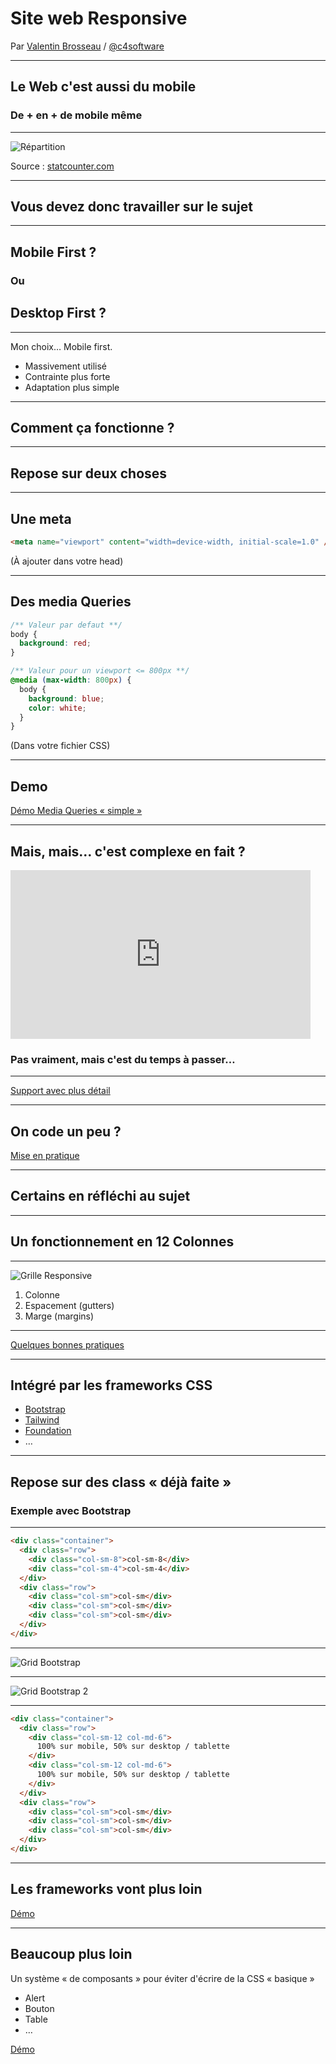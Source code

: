 # Site web Responsive

Par [Valentin Brosseau](https://github.com/c4software) / [@c4software](http://twitter.com/c4software)

---

## Le Web c'est aussi du mobile

### De + en + de mobile même

---

![Répartition](./res/stats.png)

Source : [statcounter.com](https://gs.statcounter.com/platform-market-share/desktop-mobile-tablet/france/#monthly-202008-202010-bar)

---

## Vous devez donc travailler sur le sujet

---

## Mobile First ?

### Ou

## Desktop First ?

---

Mon choix… Mobile first.

- Massivement utilisé
- Contrainte plus forte
- Adaptation plus simple

---

## Comment ça fonctionne ?

---

## Repose sur deux choses

---

## Une meta

```html
<meta name="viewport" content="width=device-width, initial-scale=1.0" />
```

(À ajouter dans votre head)

---

## Des media Queries

```css
/** Valeur par defaut **/
body {
  background: red;
}

/** Valeur pour un viewport <= 800px **/
@media (max-width: 800px) {
  body {
    background: blue;
    color: white;
  }
}
```

(Dans votre fichier CSS)

---

## Demo

[Démo Media Queries « simple »](/demo/css/responsive/index.html)

---

## Mais, mais… c'est complexe en fait ?

<iframe src="https://giphy.com/embed/Q5LkvvJD5yb0U8TqOf" width="480" height="270" frameBorder="0" class="giphy-embed" allowFullScreen></iframe>

### Pas vraiment, mais c'est du temps à passer…

---

[Support avec plus détail](/tp/html_css/support.html)

---

## On code un peu ?

[Mise en pratique](/tp/html_css/tp4.html)

---

## Certains en réfléchi au sujet

---

## Un fonctionnement en 12 Colonnes

---

![Grille Responsive](./res/grid_responsive.png)

1. Colonne
2. Espacement (gutters)
3. Marge (margins)

---

[Quelques bonnes pratiques](https://material.io/design/layout/responsive-layout-grid.html#columns-gutters-and-margins)

---

## Intégré par les frameworks CSS

- [Bootstrap](https://getbootstrap.com/)
- [Tailwind](https://tailwindcss.com/)
- [Foundation](https://get.foundation/)
- …

---

## Repose sur des class « déjà faite »

### Exemple avec Bootstrap

---

```html
<div class="container">
  <div class="row">
    <div class="col-sm-8">col-sm-8</div>
    <div class="col-sm-4">col-sm-4</div>
  </div>
  <div class="row">
    <div class="col-sm">col-sm</div>
    <div class="col-sm">col-sm</div>
    <div class="col-sm">col-sm</div>
  </div>
</div>
```

---

![Grid Bootstrap](./res/grid_bootstrap.png)

---

![Grid Bootstrap 2](./res/grid_bootstrap2.png)

---

```html
<div class="container">
  <div class="row">
    <div class="col-sm-12 col-md-6">
      100% sur mobile, 50% sur desktop / tablette
    </div>
    <div class="col-sm-12 col-md-6">
      100% sur mobile, 50% sur desktop / tablette
    </div>
  </div>
  <div class="row">
    <div class="col-sm">col-sm</div>
    <div class="col-sm">col-sm</div>
    <div class="col-sm">col-sm</div>
  </div>
</div>
```

---

## Les frameworks vont plus loin

[Démo](https://getbootstrap.com/docs/4.5/layout/grid/)

---

## Beaucoup plus loin

Un système « de composants » pour éviter d'écrire de la CSS « basique »

- Alert
- Bouton
- Table
- …

[Démo](https://getbootstrap.com/docs/4.5/components/alerts/)
